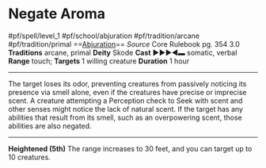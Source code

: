 # Negate Aroma
#pf/spell/level_1 #pf/school/abjuration #pf/tradition/arcane #pf/tradition/primal
==[Abjuration](../../../Traits/Abjuration.md)==
*Source* Core Rulebook pg. 354 3.0
**Traditions** arcane, primal
**Deity** Skode
**Cast** ►►►◄▬ somatic, verbal
**Range** touch; **Targets** 1 willing creature
**Duration** 1 hour

---
The target loses its odor, preventing creatures from passively noticing its presence via smell alone, even if the creatures have precise or imprecise scent. A creature attempting a Perception check to Seek with scent and other senses might notice the lack of natural scent. If the target has any abilities that result from its smell, such as an overpowering scent, those abilities are also negated.
<hr>

**Heightened (5th)** The range increases to 30 feet, and you can target up to 10 creatures.